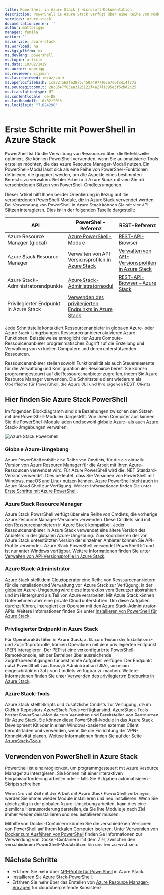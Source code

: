 ```yaml
---
title: PowerShell in Azure Stack | Microsoft-Dokumentation
description: PowerShell in Azure Stack verfügt über eine Reihe von Modulen und Kontexten.
services: azure-stack
documentationcenter: ''
author: mattbriggs
manager: femila
editor: ''
ms.service: azure-stack
ms.workload: na
ms.tgt_pltfrm: na
ms.devlang: powershell
ms.topic: article
ms.date: 10/02/2019
ms.author: mabrigg
ms.reviewer: sijuman
ms.lastreviewed: 10/02/2019
ms.openlocfilehash: 1c2727562fe287c5450a4977803a7c6fce14f27a
ms.sourcegitcommit: 28c8567f85ea3123122f4a27d1c95e3f5cbd2c25
ms.translationtype: HT
ms.contentlocale: de-DE
ms.lasthandoff: 10/02/2019
ms.locfileid: "71824290"
---
```

# <a name="get-started-with-powershell-in-azure-stack"></a>Erste Schritte mit PowerShell in Azure Stack

PowerShell ist für die Verwaltung von Ressourcen über die Befehlszeile optimiert. Sie können PowerShell verwenden, wenn Sie automatisierte Tools erstellen möchten, die das Azure Resource Manager-Modell nutzen. Ein PowerShell-Modul lässt sich als eine Reihe von PowerShell-Funktionen definieren, die gruppiert werden, um alle Aspekte eines bestimmten Bereichs zu verwalten. Bei der Arbeit mit Azure Stack müssen Sie mit verschiedenen Sätzen von PowerShell-Cmdlets umgehen.

Dieser Artikel hilft Ihnen bei der Orientierung in Bezug auf die verschiedenen PowerShell-Module, die in Azure Stack verwendet werden. Bei Verwendung von PowerShell in Azure Stack können Sie mit vier API-Sätzen interagieren. Dies ist in der folgenden Tabelle dargestellt:

| API | PowerShell-Referenz | REST-Referenz |
| --- | --- | --- |
| Azure Resource Manager (global) | [Azure PowerShell-Module](https://github.com/Azure/azure-powershell/blob/master/documentation/azure-powershell-modules.md) | [REST-API-Browser](https://docs.microsoft.com/rest/api/) |
| Azure Stack Resource Manager | [Verwalten von API-Versionsprofilen in Azure Stack](azure-stack-version-profiles.md) | [Verwalten von API-Versionsprofilen in Azure Stack](azure-stack-version-profiles.md) |
| Azure Stack-Administratorendpunkte | [Azure Stack-Administratormodul](https://docs.microsoft.com/powershell/azure/azure-stack/overview) | [REST-API-Browser – Azure Stack](https://docs.microsoft.com/rest/api/?term=Azure%20Azure%20Stack%20Admin) |
| Privilegierter Endpunkt in Azure Stack | [Verwenden des privilegierten Endpunkts in Azure Stack](../operator/azure-stack-privileged-endpoint.md) | |

Jede Schnittstelle kontaktiert Ressourcenanbieter in globalen Azure- oder Azure Stack-Umgebungen. Ressourcenanbieter aktivieren Azure-Funktionen. Beispielweise ermöglicht der Azure Compute-Ressourcenanbieter programmatischen Zugriff auf die Erstellung und Verwaltung von virtuellen Computern und deren unterstützenden Ressourcen.

Ressourcenanbieter stellen sowohl Funktionalität als auch Steuerelemente für die Verwaltung und Konfiguration der Ressource bereit. Sie können programmgesteuert auf die Ressourcenanbieter zugreifen, indem Sie Azure Resource Manager verwenden. Die Schnittstelle dient wiederum als Oberfläche für PowerShell, die Azure CLI und Ihre eigenen REST-Clients.

## <a name="where-to-find-azure-stack-powershell"></a>Hier finden Sie Azure Stack PowerShell

Im folgenden Blockdiagramm sind die Beziehungen zwischen den Sätzen mit den PowerShell-Modulen dargestellt. Von Ihrem Computer aus können Sie die PowerShell-Module laden und sowohl globale Azure- als auch Azure Stack-Umgebungen verwalten.

![Azure Stack PowerShell](media/azure-stack-powershell-overview/Azure-Stack-PowerShell.png)

### <a name="global-azure"></a>Globale Azure-Umgebung

Azure PowerShell enthält eine Reihe von Cmdlets, für die die aktuelle Version von Azure Resource Manager für die Arbeit mit Ihren Azure-Ressourcen verwendet wird. Für Azure PowerShell wird die .NET Standard-Version verwendet. Dies bedeutet, dass Sie Versionen von PowerShell mit Windows, macOS und Linux nutzen können. Azure PowerShell steht auch in Azure Cloud Shell zur Verfügung. Weitere Informationen finden Sie unter [Erste Schritte mit Azure PowerShell](https://docs.microsoft.com/powershell/azure/get-started-azureps).

### <a name="azure-stack-resource-manager"></a>Azure Stack Resource Manager

Azure Stack PowerShell verfügt über eine Reihe von Cmdlets, die vorherige Azure Resource Manager-Versionen verwenden. Diese Cmdlets sind mit den Ressourcenanbietern in Azure Stack kompatibel. Jeder Ressourcenanbieter in Azure Stack verwendet eine ältere Version des Anbieters in der globalen Azure-Umgebung. Zum Koordinieren der von Azure Stack unterstützten Version der einzelnen Anbieter können Sie API-Profile verwenden. Azure Stack PowerShell verwendet PowerShell 5.1 und ist nur unter Windows verfügbar. Weitere Informationen finden Sie unter [Verwalten von API-Versionsprofile in Azure Stack](azure-stack-version-profiles.md).

### <a name="azure-stack-administrator"></a>Azure Stack-Administrator

Azure Stack stellt dem Cloudoperator eine Reihe von Ressourcenanbietern für die Installation und Verwaltung von Azure Stack zur Verfügung. In der globalen Azure-Umgebung wird diese Interaktion vom Benutzer abstrahiert und im Hintergrund als Teil von Azure verarbeitet. Mit Azure Stack können Unternehmen aber eine private Cloud unterstützen. Um diese Aufgaben durchzuführen, interagiert der Operator mit den Azure Stack-Administrator-APIs. Weitere Informationen finden Sie unter [Installieren von PowerShell für Azure Stack](../operator/azure-stack-powershell-install.md).

### <a name="azure-stack-privileged-endpoint"></a>Privilegierter Endpunkt in Azure Stack

Für Operatoraktivitäten in Azure Stack, z. B. zum Testen der Installations- und Zugriffsprotokolle, können Operatoren mit dem privilegierten Endpunkt (PEP) interagieren. Der PEP ist eine vorkonfigurierte PowerShell-Remotekonsole, mit der Betreiber über ausreichende Zugriffsberechtigungen für bestimmte Aufgaben verfügen. Der Endpunkt nutzt PowerShell Just Enough Administration (JEA), um einen eingeschränkten Satz von Cmdlets verfügbar zu machen. Weitere Informationen finden Sie unter [Verwenden des privilegierten Endpunkts in Azure Stack](../operator/azure-stack-privileged-endpoint.md).

### <a name="azure-stack-tools"></a>Azure Stack-Tools

Azure Stack stellt Skripts und zusätzliche Cmdlets zur Verfügung, die im GitHub-Repository *AzureStack-Tools* verfügbar sind. AzureStack-Tools hostet PowerShell-Module zum Verwalten und Bereitstellen von Ressourcen für Azure Stack. Sie können diese PowerShell-Module in das Azure Stack Development Kit oder in einen Windows-basierten externen Client herunterladen und verwenden, wenn Sie die Einrichtung der VPN-Konnektivität planen. Weitere Informationen finden Sie auf der Seite [AzureStack-Tools](https://github.com/Azure/AzureStack-Tools).

## <a name="work-with-powershell-in-azure-stack"></a>Verwenden von PowerShell in Azure Stack

PowerShell ist eine Möglichkeit, um programmgesteuert mit Azure Resource Manager zu interagieren. Sie können mit einer interaktiven Eingabeaufforderung arbeiten oder – falls Sie Aufgaben automatisieren – Skripts schreiben.

Wenn Sie viel Zeit mit der Arbeit mit Azure Stack PowerShell verbringen, werden Sie immer wieder Module installieren und neu installieren. Wenn Sie gleichzeitig in der globalen Azure-Umgebung arbeiten, kann dies eine ziemliche Herausforderung darstellen, da Sie Ihre Module je nach Ziel immer wieder deinstallieren und neu installieren müssen. 

Mithilfe von Docker-Containern können Sie die verschiedenen Versionen von PowerShell auf Ihrem lokalen Computer isolieren. Unter [Verwenden von Docker zum Ausführen von PowerShell](azure-stack-powershell-user-docker.md) finden Sie Informationen zur Verwendung von Docker-Containern mit dem Ziel, zwischen den verschiedenen PowerShell-Modulsätzen hin und her zu wechseln.


## <a name="next-steps"></a>Nächste Schritte

- Erfahren Sie mehr über [API-Profile für PowerShell](azure-stack-version-profiles.md) in Azure Stack.
- Installieren Sie [Azure Stack-PowerShell](../operator/azure-stack-powershell-install.md).
- Erfahren Sie mehr über das Erstellen von [Azure Resource Manager-Vorlagen](azure-stack-develop-templates.md) für cloudübergreifende Konsistenz.
